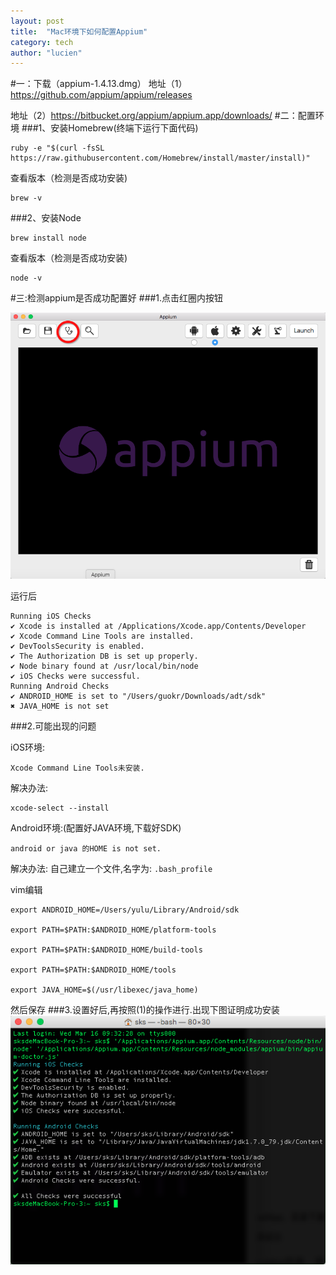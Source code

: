 ```yaml
---
layout: post
title:  "Mac环境下如何配置Appium"
category: tech
author: "lucien"
---
```



#一：下载（appium-1.4.13.dmg）
地址（1）<https://github.com/appium/appium/releases>

地址（2）<https://bitbucket.org/appium/appium.app/downloads/> 
#二：配置环境
###1、安装Homebrew(终端下运行下面代码)

```
ruby -e "$(curl -fsSL https://raw.githubusercontent.com/Homebrew/install/master/install)"
```
查看版本（检测是否成功安装)

```
brew -v
```
###2、安装Node

```
brew install node
```
查看版本（检测是否成功安装)

```
node -v
```
#三:检测appium是否成功配置好
###1.点击红圈内按钮 

![](/assets/images/appium-config/appium-config-3-1.png)

运行后

```
Running iOS Checks
✔ Xcode is installed at /Applications/Xcode.app/Contents/Developer
✔ Xcode Command Line Tools are installed.
✔ DevToolsSecurity is enabled.
✔ The Authorization DB is set up properly.
✔ Node binary found at /usr/local/bin/node
✔ iOS Checks were successful.
Running Android Checks
✔ ANDROID_HOME is set to "/Users/guokr/Downloads/adt/sdk"
✖ JAVA_HOME is not set
```
###2.可能出现的问题

iOS环境:

`Xcode Command Line Tools未安装.`

解决办法:

```
xcode-select --install
```
Android环境:(配置好JAVA环境,下载好SDK)

`android or java 的HOME is not set.`

解决办法:
自己建立一个文件,名字为: `.bash_profile`

vim编辑

```
export ANDROID_HOME=/Users/yulu/Library/Android/sdk

export PATH=$PATH:$ANDROID_HOME/platform-tools

export PATH=$PATH:$ANDROID_HOME/build-tools

export PATH=$PATH:$ANDROID_HOME/tools

export JAVA_HOME=$(/usr/libexec/java_home)
```
然后保存
###3.设置好后,再按照(1)的操作进行.出现下图证明成功安装
![](/assets/images/appium-config/appium-config-3-3.png)